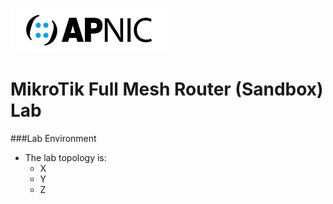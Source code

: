 ![](apnic_logo.png)
# MikroTik Full Mesh Router (Sandbox) Lab

###Lab Environment
	
* The lab topology is:
	* X
	* Y
	* Z
      


		
